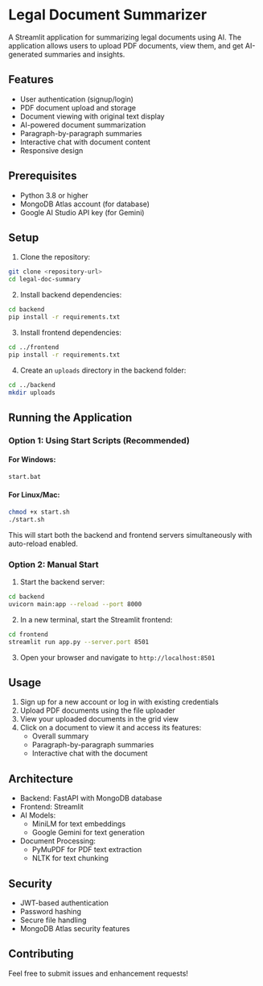 # Legal Document Summarizer

A Streamlit application for summarizing legal documents using AI. The application allows users to upload PDF documents, view them, and get AI-generated summaries and insights.

## Features

- User authentication (signup/login)
- PDF document upload and storage
- Document viewing with original text display
- AI-powered document summarization
- Paragraph-by-paragraph summaries
- Interactive chat with document content
- Responsive design

## Prerequisites

- Python 3.8 or higher
- MongoDB Atlas account (for database)
- Google AI Studio API key (for Gemini)

## Setup

1. Clone the repository:
```bash
git clone <repository-url>
cd legal-doc-summary
```

2. Install backend dependencies:
```bash
cd backend
pip install -r requirements.txt
```

3. Install frontend dependencies:
```bash
cd ../frontend
pip install -r requirements.txt
```

4. Create an `uploads` directory in the backend folder:
```bash
cd ../backend
mkdir uploads
```

## Running the Application

### Option 1: Using Start Scripts (Recommended)

#### For Windows:
```bash
start.bat
```

#### For Linux/Mac:
```bash
chmod +x start.sh
./start.sh
```

This will start both the backend and frontend servers simultaneously with auto-reload enabled.

### Option 2: Manual Start

1. Start the backend server:
```bash
cd backend
uvicorn main:app --reload --port 8000
```

2. In a new terminal, start the Streamlit frontend:
```bash
cd frontend
streamlit run app.py --server.port 8501
```

3. Open your browser and navigate to `http://localhost:8501`

## Usage

1. Sign up for a new account or log in with existing credentials
2. Upload PDF documents using the file uploader
3. View your uploaded documents in the grid view
4. Click on a document to view it and access its features:
   - Overall summary
   - Paragraph-by-paragraph summaries
   - Interactive chat with the document

## Architecture

- Backend: FastAPI with MongoDB database
- Frontend: Streamlit
- AI Models:
  - MiniLM for text embeddings
  - Google Gemini for text generation
- Document Processing:
  - PyMuPDF for PDF text extraction
  - NLTK for text chunking

## Security

- JWT-based authentication
- Password hashing
- Secure file handling
- MongoDB Atlas security features

## Contributing

Feel free to submit issues and enhancement requests!